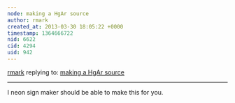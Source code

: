 ```yaml
---
node: making a HgAr source
author: rmark
created_at: 2013-03-30 18:05:22 +0000
timestamp: 1364666722
nid: 6622
cid: 4294
uid: 942
---
```




[rmark](../profile/rmark) replying to: [making a HgAr source](../notes/sonofaquark/3-30-2013/making-hgar-source)

----
I neon sign maker should be able to make this for you.